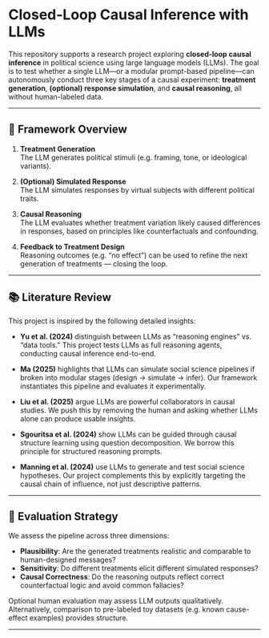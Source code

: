 # Closed-Loop Causal Inference with LLMs

This repository supports a research project exploring **closed-loop causal inference** in political science using large language models (LLMs). The goal is to test whether a single LLM—or a modular prompt-based pipeline—can autonomously conduct three key stages of a causal experiment: **treatment generation**, **(optional) response simulation**, and **causal reasoning**, all without human-labeled data.

---

## 🔁 Framework Overview

1. **Treatment Generation**  
   The LLM generates political stimuli (e.g. framing, tone, or ideological variants).

2. **(Optional) Simulated Response**  
   The LLM simulates responses by virtual subjects with different political traits.

3. **Causal Reasoning**  
   The LLM evaluates whether treatment variation likely caused differences in responses, based on principles like counterfactuals and confounding.

4. **Feedback to Treatment Design**  
   Reasoning outcomes (e.g. “no effect”) can be used to refine the next generation of treatments — closing the loop.

---

## 📚 Literature Review

This project is inspired by the following detailed insights:

- **Yu et al. (2024)** distinguish between LLMs as “reasoning engines” vs. “data tools.” This project tests LLMs as full reasoning agents, conducting causal inference end-to-end.

- **Ma (2025)** highlights that LLMs can simulate social science pipelines if broken into modular stages (design → simulate → infer). Our framework instantiates this pipeline and evaluates it experimentally.

- **Liu et al. (2025)** argue LLMs are powerful collaborators in causal studies. We push this by removing the human and asking whether LLMs alone can produce usable insights.

- **Sgouritsa et al. (2024)** show LLMs can be guided through causal structure learning using question decomposition. We borrow this principle for structured reasoning prompts.

- **Manning et al. (2024)** use LLMs to generate and test social science hypotheses. Our project complements this by explicitly targeting the causal chain of influence, not just descriptive patterns.

---

## 🧪 Evaluation Strategy

We assess the pipeline across three dimensions:

- **Plausibility**: Are the generated treatments realistic and comparable to human-designed messages?
- **Sensitivity**: Do different treatments elicit different simulated responses?
- **Causal Correctness**: Do the reasoning outputs reflect correct counterfactual logic and avoid common fallacies?

Optional human evaluation may assess LLM outputs qualitatively. Alternatively, comparison to pre-labeled toy datasets (e.g. known cause-effect examples) provides structure.

---

